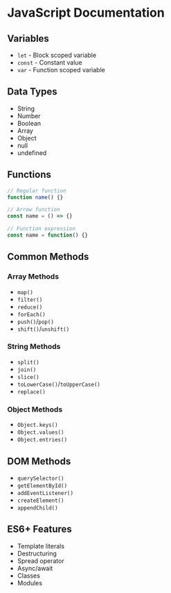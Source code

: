 # JavaScript Documentation

## Variables
- `let` - Block scoped variable
- `const` - Constant value
- `var` - Function scoped variable

## Data Types
- String
- Number
- Boolean
- Array
- Object
- null
- undefined

## Functions
```javascript
// Regular function
function name() {}

// Arrow function
const name = () => {}

// Function expression
const name = function() {}
```

## Common Methods
### Array Methods
- `map()`
- `filter()`
- `reduce()`
- `forEach()`
- `push()`/`pop()`
- `shift()`/`unshift()`

### String Methods
- `split()`
- `join()`
- `slice()`
- `toLowerCase()`/`toUpperCase()`
- `replace()`

### Object Methods
- `Object.keys()`
- `Object.values()`
- `Object.entries()`

## DOM Methods
- `querySelector()`
- `getElementById()`
- `addEventListener()`
- `createElement()`
- `appendChild()`

## ES6+ Features
- Template literals
- Destructuring
- Spread operator
- Async/await
- Classes
- Modules